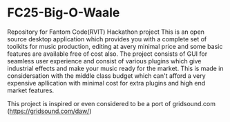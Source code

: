 # FC25-Big-O-Waale
Repository for Fantom Code(RVIT) Hackathon project
This is an open source desktop application which provides you with a complete set of toolkits for music production, editing at avery minimal price and some basic features are available free of cost also.
The project consists of GUI for seamless user experience and consist of various plugins which give industrial effects and make your music ready for the market.
This is made in considersation with the middle class budget which can't afford a very expensive apllication with minimal cost for extra plugins and high end market features.

This project is inspired or even considered to be a port of gridsound.com (https://gridsound.com/daw/)
